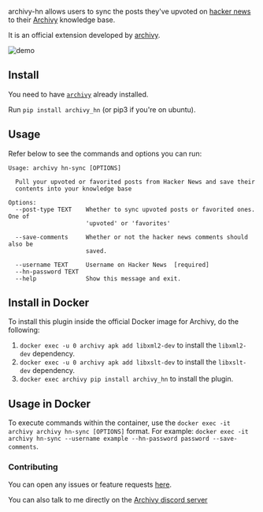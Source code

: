 archivy-hn allows users to sync the posts they've upvoted on [hacker news](https://news.ycombinator.com) to their [Archivy](https://archivy.github.io) knowledge base.

It is an official extension developed by [archivy](https://github.com/archivy/).

![demo](https://github.com/archivy/archivy_hn/blob/main/demo.gif)

## Install

You need to have [`archivy`](https://archivy.github.io) already installed.

Run `pip install archivy_hn` (or pip3 if you're on ubuntu).

## Usage

Refer below to see the commands and options you can run:

```
Usage: archivy hn-sync [OPTIONS]

  Pull your upvoted or favorited posts from Hacker News and save their
  contents into your knowledge base

Options:
  --post-type TEXT    Whether to sync upvoted posts or favorited ones. One of
                      'upvoted' or 'favorites'

  --save-comments     Whether or not the hacker news comments should also be
                      saved.

  --username TEXT     Username on Hacker News  [required]
  --hn-password TEXT
  --help              Show this message and exit.
```

## Install in Docker
To install this plugin inside the official Docker image for Archivy, do the following:
1) `docker exec -u 0 archivy apk add libxml2-dev` to install the `libxml2-dev` dependency.
2) `docker exec -u 0 archivy apk add libxslt-dev` to install the `libxslt-dev` dependency.
3) `docker exec archivy pip install archivy_hn` to install the plugin.

## Usage in Docker
To execute commands within the container, use the `docker exec -it archivy archivy hn-sync [OPTIONS]` format. 
For example: `docker exec -it archivy hn-sync --username example --hn-password password --save-comments`.

### Contributing

You can open any issues or feature requests [here](https://github.com/archivy/archivy_hn/issues).

You can also talk to me directly on the [Archivy discord server](https://discord.gg/uQsqyxB)
